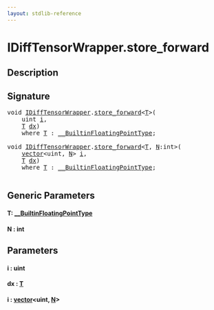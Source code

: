 ```yaml
---
layout: stdlib-reference
---
```


# IDiffTensorWrapper\.store\_forward

## Description





## Signature 

<pre>
<span class="code_keyword">void</span> <a href="../index.md" class="code_type">IDiffTensorWrapper</a>.<a href=".">store_forward</a>&lt;<a href=".#typeparam-T" class="code_type">T</a>&gt;(
    <span class="code_keyword">uint</span> <a href=".#decl-i" class="code_param">i</a>,
    <a href=".#typeparam-T" class="code_type">T</a> <a href=".#decl-dx" class="code_param">dx</a>)
    <span class='code_keyword'>where</span> <a href=".#typeparam-T" class="code_type">T</a> : <a href="../../0_builtinfloatingpointtype-029hm/index.md" class="code_type">__BuiltinFloatingPointType</a>;

<span class="code_keyword">void</span> <a href="../index.md" class="code_type">IDiffTensorWrapper</a>.<a href=".">store_forward</a>&lt;<a href=".#typeparam-T" class="code_type">T</a>, <a href=".#decl-N" class="code_var">N</a>:<span class="code_keyword">int</span>&gt;(
    <a href="../../../types/vector/index.md" class="code_type">vector</a>&lt;<span class="code_keyword">uint</span>, <a href=".#decl-N" class="code_var">N</a>&gt; <a href=".#decl-i" class="code_param">i</a>,
    <a href=".#typeparam-T" class="code_type">T</a> <a href=".#decl-dx" class="code_param">dx</a>)
    <span class='code_keyword'>where</span> <a href=".#typeparam-T" class="code_type">T</a> : <a href="../../0_builtinfloatingpointtype-029hm/index.md" class="code_type">__BuiltinFloatingPointType</a>;

</pre>

## Generic Parameters

####  <a id="typeparam-T"></a>T: [\_\_BuiltinFloatingPointType](../../0_builtinfloatingpointtype-029hm/index.md)
####  <a id="decl-N"></a>N  : int

## Parameters

####  <a id="decl-i"></a>i  : uint
####  <a id="decl-dx"></a>dx  : [T](.#typeparam-T)
####  <a id="decl-i"></a>i  : [vector](../../../types/vector/index.md)\<uint, [N](../../../types/vector/index.md#decl-N)\>

